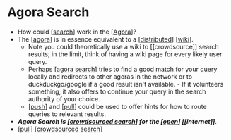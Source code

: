 # Agora Search

- How could [[search]] work in the [[Agora]]?
- The [[agora]] is in essence equivalent to a [[distributed]] [[wiki]]. 
  - Note you could theoretically use a wiki to [[crowdsource]] search results; in the limit, think of having a wiki page for every likely user query.
  - Perhaps [[agora search]] tries to find a good match for your query locally and redirects to other agoras in the network or to duckduckgo/google if a good result isn't available. - If it volunteers something, it also offers to continue your query in the search authority of your choice.
  - [[push]] and [[pull]] could be used to offer hints for how to route queries to relevant results.
- ***Agora Search is [[crowdsourced search]] for the [[open]] [[internet]]***.
- [[pull]] [[crowdsourced search]]


[//begin]: # "Autogenerated link references for markdown compatibility"
[search]: search "Search"
[Agora]: agora "Agora"
[agora]: agora "Agora"
[distributed]: distributed "Distributed"
[wiki]: wiki "Wiki"
[agora search]: agora-search "Agora Search"
[push]: push "Push"
[pull]: pull "Pull"
[crowdsourced search]: crowdsourced-search "Crowdsourced Search"
[open]: open "Open"
[//end]: # "Autogenerated link references"